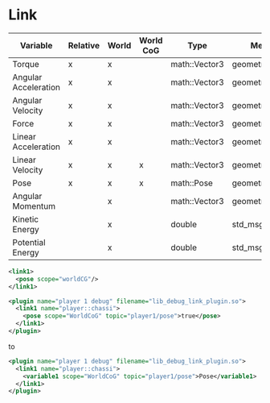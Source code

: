 # Link

Variable | Relative | World | World CoG | Type | Message Type
---| --- | --- | --- | --- |---
Torque | x | x | | math::Vector3 | geometry_msgs::Vector3
Angular Acceleration | x | x | | math::Vector3 | geometry_msgs::Vector3
Angular Velocity | x | x | | math::Vector3 | geometry_msgs::Vector3
Force | x | x | | math::Vector3 | geometry_msgs::Vector3
Linear Acceleration | x | x | | math::Vector3 | geometry_msgs::Vector3
Linear Velocity | x | x | x | math::Vector3 | geometry_msgs::Vector3
Pose | x | x | x | math::Pose | geometry_msgs::Pose
Angular Momentum | | x | | math::Vector3 | geometry_msgs::Vector3
Kinetic Energy | | x | | double | std_msgs::Float64
Potential Energy | | x | | double | std_msgs::Float64

```xml
<link1>
  <pose scope="worldCG"/>
</link1>
```

```xml
<plugin name="player 1 debug" filename="lib_debug_link_plugin.so">
  <link1 name="player::chassi">
    <pose scope="WorldCoG" topic="player1/pose">true</pose>
  </link1>
</plugin>
```

to

```xml
<plugin name="player 1 debug" filename="lib_debug_link_plugin.so">
  <link1 name="player::chassi">
    <variable1 scope="WorldCoG" topic="player1/pose">Pose</variable1>
  </link1>
</plugin>
```
